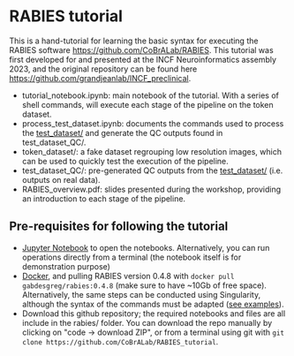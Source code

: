 # RABIES tutorial
This is a hand-tutorial for learning the basic syntax for executing the RABIES software https://github.com/CoBrALab/RABIES. This tutorial was first developed for and presented at the INCF Neuroinformatics assembly 2023, and the original repository can be found here https://github.com/grandjeanlab/INCF_preclinical.

* tutorial_notebook.ipynb: main notebook of the tutorial. With a series of shell commands, will execute each stage of the pipeline on the token dataset.
* process_test_dataset.ipynb: documents the commands used to process the [test_dataset/](https://zenodo.org/record/8349029) and generate the QC outputs found in test_dataset_QC/.
* token_dataset/: a fake dataset regrouping low resolution images, which can be used to quickly test the execution of the pipeline.
* test_dataset_QC/: pre-generated QC outputs from the [test_dataset/](https://zenodo.org/record/8349029) (i.e. outputs on real data).
* RABIES_overview.pdf: slides presented during the workshop, providing an introduction to each stage of the pipeline.

## Pre-requisites for following the tutorial

* [Jupyter Notebook](https://jupyter.org/install) to open the notebooks. Alternatively, you can run operations directly from a terminal (the notebook itself is for demonstration purpose)
* [Docker](https://docs.docker.com/get-docker/), and pulling RABIES version 0.4.8 with `docker pull gabdesgreg/rabies:0.4.8` (make sure to have ~10Gb of free space). Alternatively, the same steps can be conducted using Singularity, although the syntax of the commands must be adapted ([see examples](https://rabies.readthedocs.io/en/latest/running_the_software.html#execution-syntax-with-containerized-installation-singularity-and-docker)).
* Download this github repository; the required notebooks and files are all include in the rabies/ folder. You can download the repo manually by clicking on "code -> download ZIP", or from a terminal using git with `git clone https://github.com/CoBrALab/RABIES_tutorial`.

